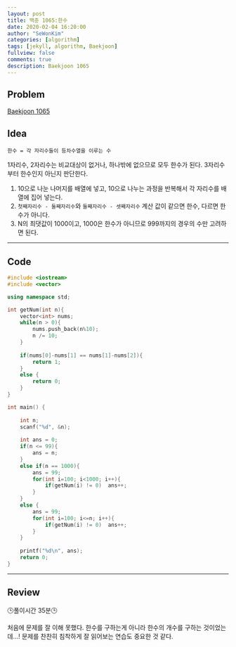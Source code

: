 ```yaml
---
layout: post
title: 백준 1065:한수
date: 2020-02-04 16:20:00
author: "SeWonKim"
categories: [algorithm]
tags: [jekyll, algorithm, Baekjoon]
fullview: false
comments: true
description: Baekjoon 1065
---
```


## Problem

[Baekjoon 1065](https://www.acmicpc.net/problem/1065)


## Idea

`한수 = 각 자리수들이 등차수열을 이루는 수`

1자리수, 2자리수는 비교대상이 없거나, 하나밖에 없으므로 모두 한수가 된다.
3자리수부터 한수인지 아닌지 판단한다.

1. 10으로 나눈 나머지를 배열에 넣고, 10으로 나누는 과정을 반복해서 각 자리수를 배열에 집어 넣는다.
2. `첫째자리수 - 둘째자리수`와 `둘째자리수 - 셋째자리수` 계산 값이 같으면 한수, 다르면 한수가 아니다.
3. N의 최댓값이 1000이고, 1000은 한수가 아니므로 999까지의 경우의 수만 고려하면 된다.




---

## Code
```cpp
#include <iostream>
#include <vector>

using namespace std;

int getNum(int n){
	vector<int> nums;
	while(n > 0){
		nums.push_back(n%10);
		n /= 10;
	}
	
	if(nums[0]-nums[1] == nums[1]-nums[2]){
		return 1;
	}
	else {
		return 0;
	}
}

int main() {
	
	int n;
	scanf("%d", &n);
	
	int ans = 0;
	if(n <= 99){
		ans = n;
	}
	else if(n == 1000){
		ans = 99;
		for(int i=100; i<1000; i++){
			if(getNum(i) != 0)	ans++;
		}
	}
	else {
		ans = 99;
		for(int i=100; i<=n; i++){
			if(getNum(i) != 0)	ans++;
		}	
	}
	
	printf("%d\n", ans);
	return 0;
}
```
---

## Review
🕒풀이시간 35분🕒 

처음에 문제를 잘 이해 못했다. 한수를 구하는게 아니라 한수의 개수를 구하는 것이었는데...! 문제를 찬찬히 침착하게 잘 읽어보는 연습도 중요한 것 같다.